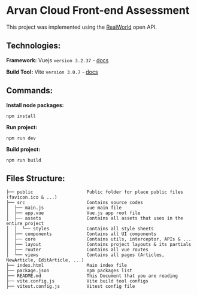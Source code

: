 # Arvan Cloud Front-end Assessment
This project was implemented using the [RealWorld](https://realworld.io) open API.
## Technologies:

**Framework:** Vuejs `version 3.2.37` - [docs](https://vuejs.org)

**Build Tool:** Vite `version 3.0.7` - [docs](https://vitejs.dev/)

## Commands:

**Install node packages:**
```
npm install
```

**Run project:**
```
npm run dev
```

**Build project:**
```
npm run build
```

## Files Structure:

```
├── public                    Public folder for place public files (favicon.ico & ...)  
├── src                       Contains source codes
│  ├── main.js                vue main file
│  ├── app.vue                Vue.js app root file
│  ├── assets                 Contains all assets that uses in the entire project
│  │  └── styles              Contains all style sheets
│  ├── components             Contains all UI components
│  ├── core                   Contains utils, interceptor, APIs & ...
│  ├── layout                 Contains project layouts & its partials
│  ├── router                 Contains all vue routes
│  └── views                  Contains all pages (Articles, NewArticle, EditArticle, ...)
├── index.html                Main index file
├── package.json              npm packages list
├── README.md                 This Document that you are reading
├── vite.config.js            Vite build tool configs
├── vitest.config.js          Vitest config file
```

